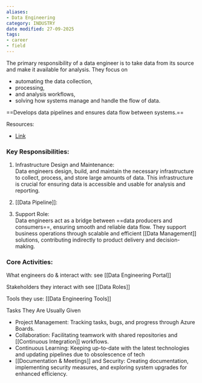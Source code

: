 ```yaml
---
aliases:
- Data Engineering
category: INDUSTRY
date modified: 27-09-2025
tags:
- career
- field
---
```

The primary responsibility of a data engineer is to take data from its source and make it available for analysis. They focus on
- automating the data collection, 
- processing, 
- and analysis workflows,
- solving how systems manage and handle the flow of data. 

==Develops data pipelines and ensures data flow between systems.==

Resources:
- [Link](https://www.youtube.com/watch?v=qWru-b6m030)

### Key Responsibilities:

1. Infrastructure Design and Maintenance:  
   Data engineers design, build, and maintain the necessary infrastructure to collect, process, and store large amounts of data. This infrastructure is crucial for ensuring data is accessible and usable for analysis and reporting.

2. [[Data Pipeline]]: 

3. Support Role:  
   Data engineers act as a bridge between ==data producers and consumers==, ensuring smooth and reliable data flow. They support business operations through scalable and efficient [[Data Management]] solutions, contributing indirectly to product delivery and decision-making.

### Core Activities:

What engineers do & interact with: see [[Data Engineering Portal]]

Stakeholders they interact with see [[Data Roles]]

Tools they use: [[Data Engineering Tools]]

Tasks They Are Usually Given
  - Project Management: Tracking tasks, bugs, and progress through Azure Boards.
  - Collaboration: Facilitating teamwork with shared repositories and [[Continuous Integration]] workflows.
  - Continuous Learning: Keeping up-to-date with the latest technologies and updating pipelines due to obsolescence of tech
  - [[Documentation & Meetings]] and Security: Creating documentation, implementing security measures, and exploring system upgrades for enhanced efficiency.

